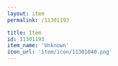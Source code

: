 ```yaml
---
layout: item
permalink: /11301193

title: Item
id: 11301193
item_name: 'Unknown'
icon_url: 'item/icon/11301040.png'
---
```

